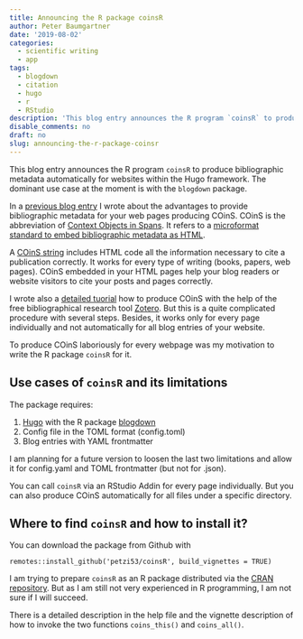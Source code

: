 ```yaml
---
title: Announcing the R package coinsR
author: Peter Baumgartner
date: '2019-08-02'
categories:
  - scientific writing
  - app
tags:
  - blogdown
  - citation
  - hugo
  - r
  - RStudio
description: 'This blog entry announces the R program `coinsR` to produce bibliographic metadata automatically for websites within the Hugo framework. The dominant use case at the moment is with the `blogdown` package.'
disable_comments: no
draft: no
slug: announcing-the-r-package-coinsr
---
```


This blog entry announces the R program `coinsR` to produce bibliographic metadata automatically for websites within the Hugo framework. The dominant use case at the moment is with the `blogdown` package.

In a [previous blog entry](/2019/06/19/bibliographic-metadata-for-your-web-page/) I wrote about the advantages to provide bibliographic metadata for your web pages producing COinS. COinS is the abbreviation of [Context Objects in Spans](https://en.wikipedia.org/wiki/COinS). It refers to a [microformat standard to embed bibliographic metadata as HTML](https://www.univie.ac.at/elib/index.php?title=COinS_Microfromat_Bibliographic_Metadata_for_Embedding_in_HTML). 

A [COinS string](https://www.questia.com/magazine/1G1-161981672/coins-what-it-stands-for-context-objects-in-spans) includes HTML code all the information necessary to cite a publication correctly. It works for every type of writing (books, papers, web pages). COinS embedded in your HTML pages help your blog readers or website visitors to cite your posts and pages correctly.


I wrote also a [detailed tuorial](/tutorial/how-to-produce-bibliographic-metadata-for-you-web-page/) how to produce COinS with the help of the free bibliographical research tool [Zotero](https://www.zotero.org/). But this is a quite complicated procedure with several steps. Besides, it works only for every page individually and not automatically for all blog entries of your website.

To produce COinS laboriously for every webpage was my motivation to write the R package `coinsR` for it.


## Use cases of `coinsR` and its limitations

The package requires:

1. [Hugo](https://gohugo.io) with the R package [blogdown](https://bookdown.org/yihui/blogdown/)
2. Config file in the TOML format (config.toml)
3. Blog entries with YAML frontmatter

I am planning for a future version to loosen the last two limitations and allow it for config.yaml and TOML frontmatter (but not for .json).

You can call `coinsR` via an RStudio Addin for every page individually. But you can also produce COinS automatically for all files under a specific directory.

## Where to find `coinsR` and how to install it?

You can download the package from Github with 

```
remotes::install_github('petzi53/coinsR', build_vignettes = TRUE)
```

I am trying to prepare `coinsR` as an R package distributed via the [CRAN repository](https://cran.r-project.org/). But as I am still not very experienced in R programming, I am not sure if I will succeed. 

There is a detailed description in the help file and the vignette description of how to invoke the two functions `coins_this()` and `coins_all()`. 


<span class='Z3988' title='url_ver=Z39.88-2004&amp;ctx_ver=Z39.88-2004&amp;rfr_id=info%3Asid%2Fzotero.org%3A2&amp;rft_val_fmt=info%3Aofi%2Ffmt%3Akev%3Amtx%3Adc&amp;rft.type=blogPost&amp;rft.title=Announcing%20the%20R%20package%20coinsR%20::%20Open%20Science%20Education&amp;rft.source=Announcing%20the%20R%20package%20coinsR&amp;rft.rights=CC%20BY-SA%204.0&amp;rft.description=This%20blog%20entry%20announces%20the%20R%20program%20%60coinsR%60%20to%20produce%20bibliographic%20metadata%20automatically%20for%20websites%20within%20the%20Hugo%20framework.%20The%20dominant%20use%20case%20at%20the%20moment%20is%20with%20the%20%60blogdown%60%20package.&amp;rft.identifier=https%3A%2F%2Fnotes.peter-baumgartner.net%2F2019%2F08%2F02%2Fannouncing-the-r-package-coinsr&amp;rft.aufirst=Peter&amp;rft.aulast=Baumgartner&amp;rft.au=Peter%20Baumgartner&amp;rft.date=&amp;rft.language=en'></span>
